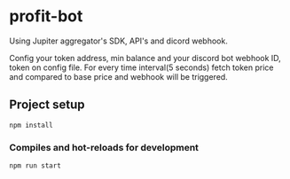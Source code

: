 # profit-bot
Using Jupiter aggregator's SDK, API's and dicord webhook.

Config your token address, min balance and your discord bot webhook ID, token on config file. For every time interval(5 seconds) fetch token price and compared to base price and webhook will be triggered. 


## Project setup
```
npm install
```

### Compiles and hot-reloads for development
```
npm run start
```

